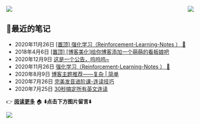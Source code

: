 <p><a href="https://count.getloli.com/"><img src="https://count.getloli.com/get/@github.readme"></a><img src="https://weather-icon.journeyad.repl.co/@binzhou?v=1" align="right"></p>

## :memo:最近的笔记

- 2020年11月26日 [[置顶]
        强化学习（Reinforcement-Learning-Notes ） 📖](https://www.cnblogs.com/yjlaugus/p/14042712.html)
- 2018年4月6日 [[置顶]
        [博客美化]给你博客添加一个萌萌的看板娘吧](https://www.cnblogs.com/yjlaugus/p/8724881.html)
- 2020年12月9日 [这是一个公告，呜呜呜~](https://www.cnblogs.com/yjlaugus/p/14107952.html)
- 2020年11月26日 [强化学习（Reinforcement-Learning-Notes ） 📖](https://www.cnblogs.com/yjlaugus/p/14042712.html)
- 2020年8月9日 [博客主题推荐——复杂 | 简单](https://www.cnblogs.com/yjlaugus/p/13466375.html)
- 2020年7月26日 [完美发音进阶课-连读技巧](https://www.cnblogs.com/yjlaugus/p/13378398.html)
- 2020年7月25日 [30秒搞定所有英文连读](https://www.cnblogs.com/yjlaugus/p/13378459.html)

:point_right: **[阅读更多](https://www.cnblogs.com/yjlaugus/p/)**
  :house: **⬇️点击下方图片留言⬇️**

<a href="https://chat.getloli.com/room/@YJLAugus.github?title=YJLAugus-chatroom"><img src="https://chat.getloli.com/room/@YJLAugus.github/svg?width=600&height=280&limit=20&theme=light&title=YJLAugus@github:%20~&fontSize=13" align="left"></a>
